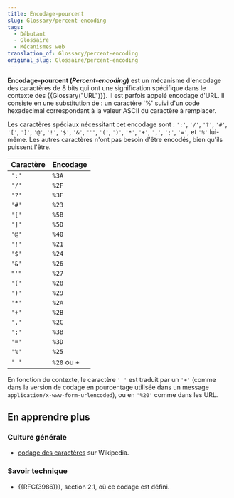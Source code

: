 ```yaml
---
title: Encodage-pourcent
slug: Glossary/percent-encoding
tags:
  - Débutant
  - Glossaire
  - Mécanismes web
translation_of: Glossary/percent-encoding
original_slug: Glossaire/percent-encoding
---
```

**Encodage-pourcent (_Percent-encoding_)** est un mécanisme d'encodage des caractères de 8 bits qui ont une signification spécifique dans le contexte des {{Glossary("URL")}}. Il est parfois appelé encodage d'URL. Il consiste en une substitution de : un caractère '%' suivi d'un code hexadecimal correspondant à la valeur ASCII du caractère à remplacer.

Les caractères spéciaux nécessitant cet encodage sont : `':'`, `'/'`, `'?'`, `'#'`, `'['`, `']'`, `'@'`, `'!'`, `'$'`, `'&'`, `"'"`, `'('`, `')'`, `'*'`, `'+'`, `','`, `';'`, `'='`, et `'%'` lui-même. Les autres caractères n'ont pas besoin d'être encodés, bien qu'ils puissent l'être.

| Caractère | Encodage     |
| --------- | ------------ |
| `':'`     | `%3A`        |
| `'/'`     | `%2F`        |
| `'?'`     | `%3F`        |
| `'#'`     | `%23`        |
| `'['`     | `%5B`        |
| `']'`     | `%5D`        |
| `'@'`     | `%40`        |
| `'!'`     | `%21`        |
| `'$'`     | `%24`        |
| `'&'`     | `%26`        |
| `"'"`     | `%27`        |
| `'('`     | `%28`        |
| `')'`     | `%29`        |
| `'*'`     | `%2A`        |
| `'+'`     | `%2B`        |
| `','`     | `%2C`        |
| `';'`     | `%3B`        |
| `'='`     | `%3D`        |
| `'%'`     | `%25`        |
| `' '`     | `%20` ou `+` |

En fonction du contexte, le caractère `' '` est traduit par un `'+'` (comme dans la version de codage en pourcentage utilisée dans un message `application/x-www-form-urlencoded`), ou en `'%20'` comme dans les URL.

## En apprendre plus

### Culture générale

- [codage des caractères](https://fr.wikipedia.org/wiki/Codage_des_caract%C3%A8res) sur Wikipedia.

### Savoir technique

- {{RFC(3986)}}, section 2.1, où ce codage est défini.
